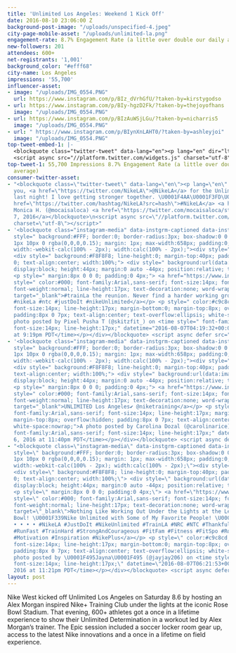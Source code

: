 ```yaml
---
title: 'Unlimited Los Angeles: Weekend 1 Kick Off'
date: 2016-08-10 23:06:00 Z
background-post-image: "/uploads/unspecified-4.jpeg"
city-page-mobile-asset: "/uploads/unlimited-la.png"
engagement-rate: 8.7% Engagement Rate (a little over double our daily average)
new-followers: 201
attendees: 600+
net-registrants: '1,001'
background_color: "#efff68"
city-name: Los Angeles
impressions: '55,700'
influencer-asset:
- image: "/uploads/IMG_0554.PNG"
  url: https://www.instagram.com/p/BIz_dVrhGfU/?taken-by=kirstygodso
- url: https://www.instagram.com/p/BIy-hgzD2Fk/?taken-by=thejoyofhans
  image: "/uploads/IMG_0554.PNG"
- url: https://www.instagram.com/p/BIzAuWSjLGu/?taken-by=nicharris5
  image: "/uploads/IMG_0554.PNG"
- url: " https://www.instagram.com/p/BIynXnLAHT0/?taken-by=ashleyjoi"
  image: "/uploads/IMG_0554.PNG"
top-tweet-embed-1: |-
  <blockquote class="twitter-tweet" data-lang="en"><p lang="en" dir="ltr">Rally your squad. <a href="https://twitter.com/hashtag/NTC?src=hash">#NTC</a> meets at the Pasadena Rose Bowl, 8.6. Book: <a href="https://t.co/JaTi2liFxI">https://t.co/JaTi2liFxI</a> <a href="https://twitter.com/hashtag/justdoit?src=hash">#justdoit</a> <a href="https://t.co/D0QyizLjn1">pic.twitter.com/D0QyizLjn1</a></p>&mdash; Nike Los Angeles (@NikeLA) <a href="https://twitter.com/NikeLA/status/761339420154949633">August 4, 2016</a></blockquote>
  <script async src="//platform.twitter.com/widgets.js" charset="utf-8"></script>
top-tweet-1: 55,700 Impressions 8.7% Engagement Rate (a little over double our daily
  average)
consumer-twitter-asset:
- "<blockquote class=\"twitter-tweet\" data-lang=\"en\"><p lang=\"en\" dir=\"ltr\">Thank
  you, <a href=\"https://twitter.com/NikeLA\">@NikeLA</a> for the Unlimited LA event
  last night! I love getting stronger together. \U0001F4AA\U0001F3FD\U0001F495 <a
  href=\"https://twitter.com/hashtag/NikeLA?src=hash\">#NikeLA</a> <a href=\"https://t.co/yVvG6q9vlq\">pic.twitter.com/yVvG6q9vlq</a></p>&mdash;
  Monica H. (@mocaisaloca) <a href=\"https://twitter.com/mocaisaloca/status/762338543582584833\">August
  7, 2016</a></blockquote>\n<script async src=\"//platform.twitter.com/widgets.js\"
  charset=\"utf-8\"></script>"
- '<blockquote class="instagram-media" data-instgrm-captioned data-instgrm-version="7"
  style=" background:#FFF; border:0; border-radius:3px; box-shadow:0 0 1px 0 rgba(0,0,0,0.5),0
  1px 10px 0 rgba(0,0,0,0.15); margin: 1px; max-width:658px; padding:0; width:99.375%;
  width:-webkit-calc(100% - 2px); width:calc(100% - 2px);"><div style="padding:8px;">
  <div style=" background:#F8F8F8; line-height:0; margin-top:40px; padding:38.75%
  0; text-align:center; width:100%;"> <div style=" background:url(data:image/png;base64,iVBORw0KGgoAAAANSUhEUgAAACwAAAAsCAMAAAApWqozAAAABGdBTUEAALGPC/xhBQAAAAFzUkdCAK7OHOkAAAAMUExURczMzPf399fX1+bm5mzY9AMAAADiSURBVDjLvZXbEsMgCES5/P8/t9FuRVCRmU73JWlzosgSIIZURCjo/ad+EQJJB4Hv8BFt+IDpQoCx1wjOSBFhh2XssxEIYn3ulI/6MNReE07UIWJEv8UEOWDS88LY97kqyTliJKKtuYBbruAyVh5wOHiXmpi5we58Ek028czwyuQdLKPG1Bkb4NnM+VeAnfHqn1k4+GPT6uGQcvu2h2OVuIf/gWUFyy8OWEpdyZSa3aVCqpVoVvzZZ2VTnn2wU8qzVjDDetO90GSy9mVLqtgYSy231MxrY6I2gGqjrTY0L8fxCxfCBbhWrsYYAAAAAElFTkSuQmCC);
  display:block; height:44px; margin:0 auto -44px; position:relative; top:-22px; width:44px;"></div></div>
  <p style=" margin:8px 0 0 0; padding:0 4px;"> <a href="https://www.instagram.com/p/BIyzgrzBJOe/"
  style=" color:#000; font-family:Arial,sans-serif; font-size:14px; font-style:normal;
  font-weight:normal; line-height:17px; text-decoration:none; word-wrap:break-word;"
  target="_blank">#trainLa the reunion. Never find a harder working group. #myteamvsyourteam
  #nikeLa #ntc #justDoIt #nikeUnlimited</a></p> <p style=" color:#c9c8cd; font-family:Arial,sans-serif;
  font-size:14px; line-height:17px; margin-bottom:0; margin-top:8px; overflow:hidden;
  padding:8px 0 7px; text-align:center; text-overflow:ellipsis; white-space:nowrap;">A
  photo posted by Pixel Pusha T (@skitzfit_) on <time style=" font-family:Arial,sans-serif;
  font-size:14px; line-height:17px;" datetime="2016-08-07T04:19:32+00:00">Aug 6, 2016
  at 9:19pm PDT</time></p></div></blockquote> <script async defer src="//platform.instagram.com/en_US/embeds.js"></script>'
- '<blockquote class="instagram-media" data-instgrm-captioned data-instgrm-version="7"
  style=" background:#FFF; border:0; border-radius:3px; box-shadow:0 0 1px 0 rgba(0,0,0,0.5),0
  1px 10px 0 rgba(0,0,0,0.15); margin: 1px; max-width:658px; padding:0; width:99.375%;
  width:-webkit-calc(100% - 2px); width:calc(100% - 2px);"><div style="padding:8px;">
  <div style=" background:#F8F8F8; line-height:0; margin-top:40px; padding:50.0% 0;
  text-align:center; width:100%;"> <div style=" background:url(data:image/png;base64,iVBORw0KGgoAAAANSUhEUgAAACwAAAAsCAMAAAApWqozAAAABGdBTUEAALGPC/xhBQAAAAFzUkdCAK7OHOkAAAAMUExURczMzPf399fX1+bm5mzY9AMAAADiSURBVDjLvZXbEsMgCES5/P8/t9FuRVCRmU73JWlzosgSIIZURCjo/ad+EQJJB4Hv8BFt+IDpQoCx1wjOSBFhh2XssxEIYn3ulI/6MNReE07UIWJEv8UEOWDS88LY97kqyTliJKKtuYBbruAyVh5wOHiXmpi5we58Ek028czwyuQdLKPG1Bkb4NnM+VeAnfHqn1k4+GPT6uGQcvu2h2OVuIf/gWUFyy8OWEpdyZSa3aVCqpVoVvzZZ2VTnn2wU8qzVjDDetO90GSy9mVLqtgYSy231MxrY6I2gGqjrTY0L8fxCxfCBbhWrsYYAAAAAElFTkSuQmCC);
  display:block; height:44px; margin:0 auto -44px; position:relative; top:-22px; width:44px;"></div></div>
  <p style=" margin:8px 0 0 0; padding:0 4px;"> <a href="https://www.instagram.com/p/BIzDohcBrWx/"
  style=" color:#000; font-family:Arial,sans-serif; font-size:14px; font-style:normal;
  font-weight:normal; line-height:17px; text-decoration:none; word-wrap:break-word;"
  target="_blank">UNLIMITED Los Angeles✔️ @niketraining</a></p> <p style=" color:#c9c8cd;
  font-family:Arial,sans-serif; font-size:14px; line-height:17px; margin-bottom:0;
  margin-top:8px; overflow:hidden; padding:8px 0 7px; text-align:center; text-overflow:ellipsis;
  white-space:nowrap;">A photo posted by Carolina Dozal (@carolinarice) on <time style="
  font-family:Arial,sans-serif; font-size:14px; line-height:17px;" datetime="2016-08-07T06:40:25+00:00">Aug
  6, 2016 at 11:40pm PDT</time></p></div></blockquote> <script async defer src="//platform.instagram.com/en_US/embeds.js"></script>'
- "<blockquote class=\"instagram-media\" data-instgrm-captioned data-instgrm-version=\"7\"
  style=\" background:#FFF; border:0; border-radius:3px; box-shadow:0 0 1px 0 rgba(0,0,0,0.5),0
  1px 10px 0 rgba(0,0,0,0.15); margin: 1px; max-width:658px; padding:0; width:99.375%;
  width:-webkit-calc(100% - 2px); width:calc(100% - 2px);\"><div style=\"padding:8px;\">
  <div style=\" background:#F8F8F8; line-height:0; margin-top:40px; padding:50.0%
  0; text-align:center; width:100%;\"> <div style=\" background:url(data:image/png;base64,iVBORw0KGgoAAAANSUhEUgAAACwAAAAsCAMAAAApWqozAAAABGdBTUEAALGPC/xhBQAAAAFzUkdCAK7OHOkAAAAMUExURczMzPf399fX1+bm5mzY9AMAAADiSURBVDjLvZXbEsMgCES5/P8/t9FuRVCRmU73JWlzosgSIIZURCjo/ad+EQJJB4Hv8BFt+IDpQoCx1wjOSBFhh2XssxEIYn3ulI/6MNReE07UIWJEv8UEOWDS88LY97kqyTliJKKtuYBbruAyVh5wOHiXmpi5we58Ek028czwyuQdLKPG1Bkb4NnM+VeAnfHqn1k4+GPT6uGQcvu2h2OVuIf/gWUFyy8OWEpdyZSa3aVCqpVoVvzZZ2VTnn2wU8qzVjDDetO90GSy9mVLqtgYSy231MxrY6I2gGqjrTY0L8fxCxfCBbhWrsYYAAAAAElFTkSuQmCC);
  display:block; height:44px; margin:0 auto -44px; position:relative; top:-22px; width:44px;\"></div></div>
  <p style=\" margin:8px 0 0 0; padding:0 4px;\"> <a href=\"https://www.instagram.com/p/BIzBgwRA6Hg/\"
  style=\" color:#000; font-family:Arial,sans-serif; font-size:14px; font-style:normal;
  font-weight:normal; line-height:17px; text-decoration:none; word-wrap:break-word;\"
  target=\"_blank\">Nothing Like Working Out Under the Lights at the Legendary Rose
  Bowl! \U0001F339Nike Unlimited with Some of My Favorite People! \U0001F4AA\U0001F3FD
  • • • • #NikeLA #JustDoIt #NikeUnlimited #TrainLA #NRC #NTC #Thankful #Blessed #BetterForIt
  #RunFast #TrainHard #StrongAndCourageous #FitFam #Fitness #FitSpo #RoseBowl #UCLA
  #Motivation #Inspiration #NikePlus</a></p> <p style=\" color:#c9c8cd; font-family:Arial,sans-serif;
  font-size:14px; line-height:17px; margin-bottom:0; margin-top:8px; overflow:hidden;
  padding:8px 0 7px; text-align:center; text-overflow:ellipsis; white-space:nowrap;\">A
  photo posted by \U0001F495Jayna\U0001F495 (@jayjay206) on <time style=\" font-family:Arial,sans-serif;
  font-size:14px; line-height:17px;\" datetime=\"2016-08-07T06:21:53+00:00\">Aug 6,
  2016 at 11:21pm PDT</time></p></div></blockquote> <script async defer src=\"//platform.instagram.com/en_US/embeds.js\"></script>"
layout: post
---
```


Nike West kicked off Unlimited Los Angeles on Saturday 8.6 by hosting an Alex Morgan inspired Nike+ Training Club under the lights at the iconic Rose Bowl Stadium. That evening, 600+ athletes got a once in a lifetime experience to show their Unlimited Determination in a workout led by Alex Morgan’s trainer. The Epic session included a soccer locker room gear up, access to the latest Nike innovations and a once in a lifetime on field experience. 